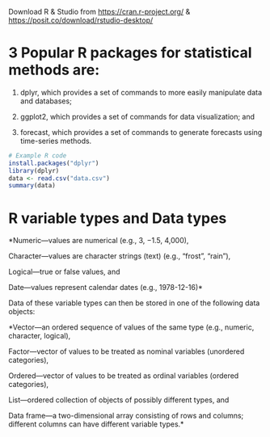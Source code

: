 Download R & Studio from https://cran.r-project.org/ & https://posit.co/download/rstudio-desktop/ 

# 3 Popular R packages for statistical methods are:

1. dplyr, which provides a set of commands to more easily manipulate data and databases;

2. ggplot2, which provides a set of commands for data visualization; and

3. forecast, which provides a set of commands to generate forecasts using time-series methods.

```r
# Example R code
install.packages("dplyr")
library(dplyr)
data <- read.csv("data.csv")
summary(data)
```

# R variable types and Data types

*Numeric—values are numerical (e.g., 3, −1.5, 4,000),

Character—values are character strings (text) (e.g., “frost”, “rain”),

Logical—true or false values, and

Date—values represent calendar dates (e.g., 1978-12-16)*

Data of these variable types can then be stored in one of the following data objects:

*Vector—an ordered sequence of values of the same type (e.g., numeric, character, logical),

Factor—vector of values to be treated as nominal variables (unordered categories),

Ordered—vector of values to be treated as ordinal variables (ordered categories),

List—ordered collection of objects of possibly different types, and

Data frame—a two-dimensional array consisting of rows and columns; different columns can have different variable types.*

